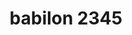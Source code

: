 ---
title: "babilon 2345"
description: "It is easy to clean the Belenco quartz surfaces and they are designed to improve your life quality. It is always hygienic due to its stain-resistant structure and it requires very little maintenance. It does not need any protective chemical or polish because it protects its natural shiny look for a long time."
featuredImage: ../../assets/images/surfaces/babilon.jpg
---